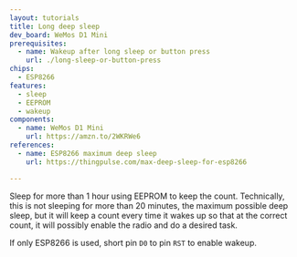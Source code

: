 ```yaml
---
layout: tutorials
title: Long deep sleep
dev_board: WeMos D1 Mini
prerequisites:
  - name: Wakeup after long sleep or button press
    url: ./long-sleep-or-button-press
chips:
  - ESP8266
features:
  - sleep
  - EEPROM
  - wakeup
components:
  - name: WeMos D1 Mini
    url: https://amzn.to/2WKRWe6
references:
  - name: ESP8266 maximum deep sleep
    url: https://thingpulse.com/max-deep-sleep-for-esp8266

---
```


Sleep for more than 1 hour using EEPROM to keep the count. Technically, this is not sleeping for more than 20 minutes, the maximum possible deep sleep, but it will keep a count every time it wakes up so that at the correct count, it will possibly enable the radio and do a desired task.

If only ESP8266 is used, short pin `D0` to pin `RST` to enable wakeup.
